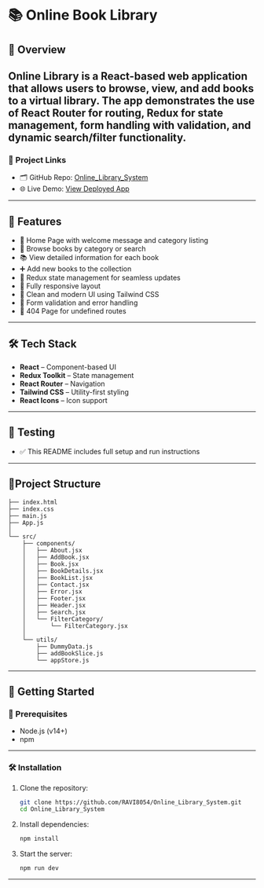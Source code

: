 # 📚 Online Book Library
## 📌 Overview
Online Library  is a React-based web application that allows users to browse, view, and add books to a virtual library. The app demonstrates the use of React Router for routing, Redux for state management, form handling with validation, and dynamic search/filter functionality.
---
### 🔗 Project Links
- 🗂️ GitHub Repo: [Online_Library_System](https://github.com/RAVI8054/Online_Library_System.git)
- 🌐 Live Demo: [View Deployed App](#) <!-- Replace with your deployment link (e.g., Vercel or Netlify) -->

---
## 🚀 Features
- 🎉 Home Page with welcome message and category listing
- 📖 Browse books by category or search
- 📚 View detailed information for each book
- ➕ Add new books to the collection
- 🔄 Redux state management for seamless updates
- 📱 Fully responsive layout
- 🎨 Clean and modern UI using Tailwind CSS
- 🧪 Form validation and error handling
- 🚧 404 Page for undefined routes

---
## 🛠️ Tech Stack
- **React** – Component-based UI
- **Redux Toolkit** – State management
- **React Router** – Navigation
- **Tailwind CSS** – Utility-first styling
- **React Icons** – Icon support
---
## 🧪 Testing
- ✅ This README includes full setup and run instructions
---
## 📁Project Structure
```
├── index.html
├── index.css
├── main.js
├── App.js
│
└── src/
    ├── components/
    │   ├── About.jsx
    │   ├── AddBook.jsx
    │   ├── Book.jsx
    │   ├── BookDetails.jsx
    │   ├── BookList.jsx
    │   ├── Contact.jsx
    │   ├── Error.jsx
    │   ├── Footer.jsx
    │   ├── Header.jsx
    │   ├── Search.jsx
    │   └── FilterCategory/
    │       └── FilterCategory.jsx
    │
    └── utils/
        ├── DummyData.js
        ├── addBookSlice.js
        └── appStore.js
```
---
## 🚀 Getting Started
### 📁 Prerequisites
- Node.js (v14+)
- npm 
---
### 🛠️ Installation
1. Clone the repository:
   ```bash
   git clone https://github.com/RAVI8054/Online_Library_System.git
   cd Online_Library_System
2. Install dependencies:
   ```bash
   npm install 
3. Start the server:
   ```bash
   npm run dev
---
